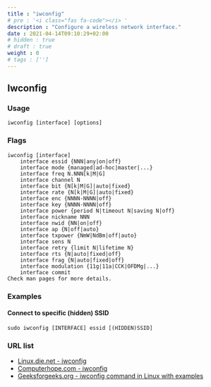```yaml
---
title : "iwconfig"
# pre : '<i class="fas fa-code"></i> '
description : "Configure a wireless network interface."
date : 2021-04-14T09:10:29+02:00
# hidden : true
# draft : true
weight : 0
# tags : ['']
---
```


## Iwconfig

### Usage

```plain
iwconfig [interface] [options]
```

### Flags

```plain
iwconfig [interface]
    interface essid {NNN|any|on|off}
    interface mode {managed|ad-hoc|master|...}
    interface freq N.NNN[k|M|G]
    interface channel N
    interface bit {N[k|M|G]|auto|fixed}
    interface rate {N[k|M|G]|auto|fixed}
    interface enc {NNNN-NNNN|off}
    interface key {NNNN-NNNN|off}
    interface power {period N|timeout N|saving N|off}
    interface nickname NNN
    interface nwid {NN|on|off}
    interface ap {N|off|auto}
    interface txpower {NmW|NdBm|off|auto}
    interface sens N
    interface retry {limit N|lifetime N}
    interface rts {N|auto|fixed|off}
    interface frag {N|auto|fixed|off}
    interface modulation {11g|11a|CCK|OFDMg|...}
    interface commit 
Check man pages for more details.
```

### Examples

#### Connect to specific (hidden) SSID

```plain
sudo iwconfig [INTERFACE] essid [(HIDDEN)SSID]
```

### URL list

* [Linux.die.net - iwconfig](https://linux.die.net/man/8/iwconfig)
* [Computerhope.com - iwconfig](https://www.computerhope.com/unix/iwconfig.htm)
* [Geeksforgeeks.org - iwconfig command in Linux with examples](https://www.geeksforgeeks.org/iwconfig-command-in-linux-with-examples/)
